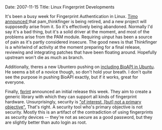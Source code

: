 Date: 2007-11-15 
Title: Linux Fingerprint Developments

It's been a busy week for Fingerprint Authentication in Linux. [Timo announced
][1] that pam_thinkfinger is being retired, and a new project will supposedly
arise from it. So it's effectively being abandoned. Normally I'd say it's a
bad thing, but it's a solid driver at the moment, and most of the problems
arise from the PAM module. Requiring uinput has been a source of pain as it's
partly considered insecure. The good news is that Thinkfinger is a whirlwind
of activity at the moment preparing for a final release, reviewing and
integrating patches that have been floating around. Hopefully upstream won't
die as much as branch. 

Additionally, theres a new Ubuntero pushing on [including BioAPI in Ubuntu][2]. 
He seems a bit of a novice though, so don't hold your breath. I don't quite 
see the purpose in pushing BioAPI exactly, but if it works, great for everyone. 

Finally, [fprint][3] announced an initial release this week. They aim to create 
a generic library with which they can support all kinds of fingerprint hardware. 
Unsurprisingly, security is ["of interest, [but] not a primary objective".][4] 
That's right. A security tool who's primary objective is not security. Mostly 
this is an artifact of the contradiction of using fingerprints as security 
devices -- they're not as secure as a good password, but they are slightly 
better than auto login as root.

   [1]: http://sourceforge.net/mailarchive/forum.php?thread_name=1195126619.17548.65.camel%40zimtstern.suse.de&forum_name=thinkfinger-devel

   [2]: https://bugs.launchpad.net/bugs/54816

   [3]: http://www.reactivated.net/fprint/wiki/Main_Page

   [4]: http://www.reactivated.net/fprint/wiki/Security_notes